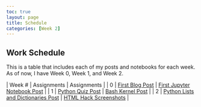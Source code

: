 ```yaml
---
toc: true
layout: page
title: Schedule
categories: [Week 2]
---
```


## Work Schedule

This is a table that includes each of my posts and notebooks for each week. As of now, I have Week 0, Week 1, and Week 2.

| Week # | Assignments | Assignments |
| 0 | [First Blog Post](https://ryanhaki.github.io/APCSPwebPage/markdown/week_0/2022/08/22/My-First-post.html) | [First Jupyter Notebook Post](https://ryanhaki.github.io/APCSPwebPage/week_0/2022/08/22/first-notebook.html) |
| 1 | [Python Quiz Post](https://ryanhaki.github.io/APCSPwebPage/week_1/2022/08/26/Python-Quiz.html) | [Bash Kernel Post](https://ryanhaki.github.io/APCSPwebPage/2022/09/02/bashnotebook.html) |
| 2 | [Python Lists and Dictionaries Post](https://ryanhaki.github.io/APCSPwebPage/week_2/2022/08/29/python_lists.html) | [HTML Hack Screenshots](https://ryanhaki.github.io/APCSPwebPage/week_2/2022/09/03/Theme.html) |